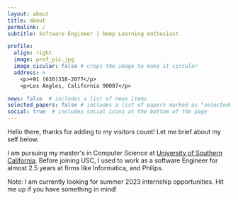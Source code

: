 ```yaml
---
layout: about
title: about
permalink: /
subtitle: Software Engineer | Deep Learning enthusiast

profile:
  align: right
  image: prof_pic.jpg
  image_cicular: false # crops the image to make it circular
  address: >
    <p>+91 (630)318-2077</p>
    <p>Los Angles, California 90007</p>

news: false  # includes a list of news items
selected_papers: false # includes a list of papers marked as "selected={true}"
social: true  # includes social icons at the bottom of the page
---
```


Hello there, thanks for adding to my visitors count! Let me brief about my self below.

I am pursuing my master's in Computer Science at [University of Southern California](http://usc.edu). Before joining USC, I used to work as a software Engineer for almost 2.5 years at firms like Informatica, and Philips. 

<!-- Write your biography here. Tell the world about yourself. Link to your favorite [subreddit](http://reddit.com). You can put a picture in, too. The code is already in, just name your picture `prof_pic.jpg` and put it in the `img/` folder.

Put your address / P.O. box / other info right below your picture. You can also disable any these elements by editing `profile` property of the YAML header of your `_pages/about.md`. Edit `_bibliography/papers.bib` and Jekyll will render your [publications page](/al-folio/publications/) automatically.

Link to your social media connections, too. This theme is set up to use [Font Awesome icons](http://fortawesome.github.io/Font-Awesome/) and [Academicons](https://jpswalsh.github.io/academicons/), like the ones below. Add your Facebook, Twitter, LinkedIn, Google Scholar, or just disable all of them. -->

Note: I am currently looking for summer 2023 internship opportunities. Hit me up if you have something in mind!